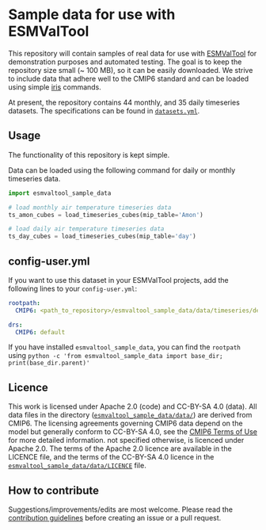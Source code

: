 # Sample data for use with ESMValTool

This repository will contain samples of real data for use with [ESMValTool](https://github.com/ESMValGroup/ESMValTool) for demonstration purposes and automated testing.
The goal is to keep the repository size small (~ 100 MB), so it can be easily downloaded. We strive to include data that adhere well to the CMIP6 standard and can be loaded using simple [iris](https://github.com/SciTools/iris) commands.

At present, the repository contains 44 monthly, and 35 daily timeseries datasets. The specifications can be found in [`datasets.yml`](esmvaltool_sample_data/datasets.yml).

## Usage

The functionality of this repository is kept simple.

Data can be loaded using the following command for daily or monthly timeseries data.

```python
import esmvaltool_sample_data

# load monthly air temperature timeseries data
ts_amon_cubes = load_timeseries_cubes(mip_table='Amon')

# load daily air temperature timeseries data
ts_day_cubes = load_timeseries_cubes(mip_table='day')
```

## config-user.yml

If you want to use this dataset in your ESMValTool projects, add the following lines to your `config-user.yml`:

```yaml
rootpath:
  CMIP6: <path_to_repository>/esmvaltool_sample_data/data/timeseries/default_inputpath

drs:
  CMIP6: default
```

If you have installed `esmvaltool_sample_data`, you can find the `rootpath` using `python -c 'from esmvaltool_sample_data import base_dir; print(base_dir.parent)'`

## Licence

This work is licensed under Apache 2.0 (code) and CC-BY-SA 4.0 (data).
All data files in the directory ([`esmvaltool_sample_data/data/`](esmvaltool_sample_data/data/)) are derived from CMIP6.
The licensing agreements governing CMIP6 data depend on the model but generally conform to CC-BY-SA 4.0, see the [CMIP6 Terms of Use](https://pcmdi.llnl.gov/CMIP6/TermsOfUse) for more detailed information.
not specified otherwise, is licenced under Apache 2.0. The terms of the
Apache 2.0 licence are available in the LICENCE file, and the terms of the
CC-BY-SA 4.0 licence in the [`esmvaltool_sample_data/data/LICENCE`](esmvaltool_sample_data/data/LICENCE) file.

## How to contribute

Suggestions/improvements/edits are most welcome. Please read the [contribution guidelines](CONTRIBUTING.md) before creating an issue or a pull request.

